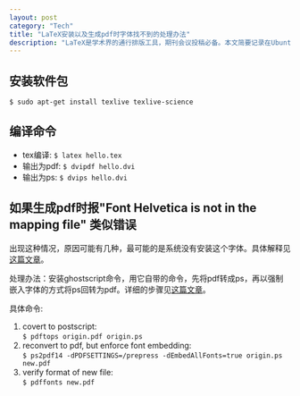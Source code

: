 ```yaml
---
layout: post    
category: "Tech"   
title: "LaTeX安装以及生成pdf时字体找不到的处理办法"      
description: "LaTeX是学术界的通行排版工具，期刊会议投稿必备。本文简要记录在Ubuntu上的安装步骤，以及处理pdf字体找不到情况。"
---
```


## 安装软件包  
`$ sudo apt-get install texlive texlive-science`

## 编译命令
- tex编译: `$ latex hello.tex`    
- 输出为pdf: `$ dvipdf hello.dvi`     
- 输出为ps: `$ dvips hello.dvi`    

## 如果生成pdf时报"Font Helvetica is not in the mapping file" 类似错误  
出现这种情况，原因可能有几种，最可能的是系统没有安装这个字体。具体解释见[这篇文章](http://www.wkiri.com/today/?p=60)。   

处理办法：安装ghostscript命令，用它自带的命令，先将pdf转成ps，再以强制嵌入字体的方式将ps回转为pdf。详细的步骤见[这篇文章](http://www.grassbook.org/wp-content/uploads/neteler/highres_pdf.html)。   

具体命令:    
1. covert to postscript:     
`$ pdftops origin.pdf origin.ps`    
2. reconvert to pdf, but enforce font embedding:        
`$ ps2pdf14 -dPDFSETTINGS=/prepress -dEmbedAllFonts=true origin.ps new.pdf`     
3. verify format of new file:       
`$ pdffonts new.pdf`    

